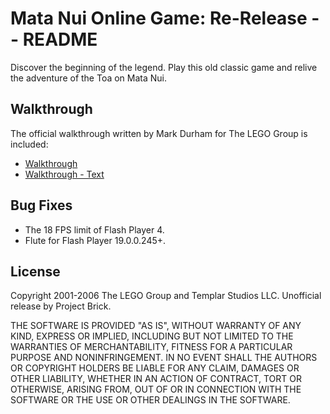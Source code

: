 # Mata Nui Online Game: Re-Release -- README

Discover the beginning of the legend. Play this old classic game and relive the adventure of the Toa on Mata Nui.


## Walkthrough

The official walkthrough written by Mark Durham for The LEGO Group is included:

-   [Walkthrough](Walkthrough/Mata%20Nui%20Walkthrough.pdf)
-   [Walkthrough - Text](Walkthrough/Text%20Walkthrough.pdf)


## Bug Fixes

-   The 18 FPS limit of Flash Player 4.
-   Flute for Flash Player 19.0.0.245+.


## License

Copyright 2001-2006 The LEGO Group and Templar Studios LLC. Unofficial release by Project Brick.

THE SOFTWARE IS PROVIDED "AS IS", WITHOUT WARRANTY OF ANY KIND, EXPRESS OR IMPLIED, INCLUDING BUT NOT LIMITED TO THE WARRANTIES OF MERCHANTABILITY, FITNESS FOR A PARTICULAR PURPOSE AND NONINFRINGEMENT. IN NO EVENT SHALL THE AUTHORS OR COPYRIGHT HOLDERS BE LIABLE FOR ANY CLAIM, DAMAGES OR OTHER LIABILITY, WHETHER IN AN ACTION OF CONTRACT, TORT OR OTHERWISE, ARISING FROM, OUT OF OR IN CONNECTION WITH THE SOFTWARE OR THE USE OR OTHER DEALINGS IN THE SOFTWARE.
